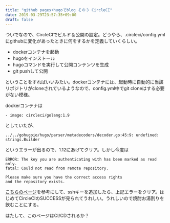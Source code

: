 ```yaml
---
title: "github pages+hugoでblog その３ CircleCI"
date: 2019-03-29T23:57:35+09:00
draft: false
---
```

ついでなので、CircleCIでビルド＆公開の設定。どうやら、.circleci/config.ymlにgithubに変化があったときに何をするかを定義していくらしい。
<!--more-->
* dockerコンテナを起動
* hugoをインストール
* hugoコマンドを実行して公開コンテンツを生成
* git pushして公開

ということをすればいいみたい。dockerコンテナには、起動時に自動的に当該リポジトリがcloneされているようなので、config.yml中でgit cloneはする必要がない模様。

dockerコンテナは
```
- image: circleci/golang:1.9
```

としていたが、
```
../../gohugoio/hugo/parser/metadecoders/decoder.go:45:9: undefined: strings.Builder
```
というエラーが出るので、1.12にあげてクリア。しかし今度は

```
ERROR: The key you are authenticating with has been marked as read only.
fatal: Could not read from remote repository.

Please make sure you have the correct access rights
and the repository exists.
```

[こちらのページ](http://jackale.hateblo.jp/entry/2018/01/14/000709)を参考にして、sshキーを追加したら、上記エラーをクリア。はじめてCircleCIのSUCCESSが見られてうれしい。うれしいので焼酎お湯割りを飲むことにする。

はたして、このページはCI/CDされるか？
